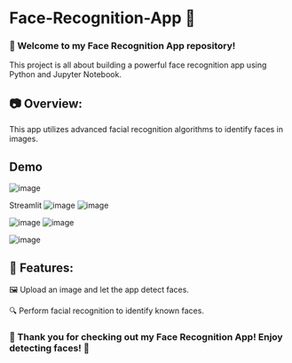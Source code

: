 # Face-Recognition-App 🌟

### 👋 Welcome to my Face Recognition App repository!

This project is all about building a powerful face recognition app using Python and Jupyter Notebook.

## 📷 Overview:
This app utilizes advanced facial recognition algorithms to identify faces in images. 

## Demo
![image](https://github.com/i-Swati/Face-Recognition-App/assets/137554521/9201880e-cbe7-415e-a1a9-57afe720c1ad)

Streamlit
![image](https://github.com/i-Swati/Face-Recognition-App/assets/137554521/1a0fde63-dd2c-4efd-b679-f5e562405376)
![image](https://github.com/i-Swati/Face-Recognition-App/assets/137554521/d8dab803-0063-45b9-a6e1-43fdfad3f002)


![image](https://github.com/i-Swati/Face-Recognition-App/assets/137554521/0380c783-30ef-4419-bddd-a5208c67f50a)
![image](https://github.com/i-Swati/Face-Recognition-App/assets/137554521/0654aade-4169-4efb-952c-4c76fd2a3738)

![image](https://github.com/i-Swati/Face-Recognition-App/assets/137554521/2321a210-9914-45e0-b76f-5f2ab32176c5)






## 🌟 Features:

🖼️ Upload an image and let the app detect faces.

🔍 Perform facial recognition to identify known faces.




### 🎉 Thank you for checking out my Face Recognition App! Enjoy detecting faces! 👋
